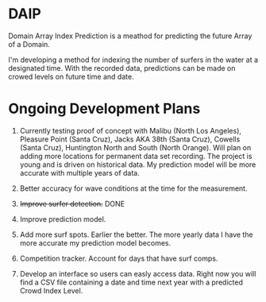 # DAIP
Domain Array Index Prediction is a meathod for predicting the future Array of a Domain.

I'm developing a method for indexing the number of surfers in the water at a designated time. With the recorded data, predictions can be made on crowed levels on future time and date.

# Ongoing Development Plans
1. Currently testing proof of concept with Malibu (North Los Angeles), Pleasure Point (Santa Cruz), Jacks AKA 38th (Santa Cruz), Cowells (Santa Cruz), Huntington North and South (North Orange). Will plan on adding more locations for permanent data set recording. The project is young and is driven on historical data. My prediction model will be more accurate with multiple years of data.

2. Better accuracy for wave conditions at the time for the measurement.

3. ~~Improve surfer detection.~~   DONE

4. Improve prediction model.

5. Add more surf spots. Earlier the better. The more yearly data I have the more accurate my prediction model becomes.

6. Competition tracker. Account for days that have surf comps.

7. Develop an interface so users can easly access data. Right now you will find a CSV file containing a date and time next year with a predicted Crowd Index Level. 
